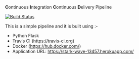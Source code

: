  **C**ontinuous **I**ntegration **C**ontinuous **D**elivery Pipeline

[![Build Status](https://travis-ci.org/suyash-dew/CICD.svg?branch=master)](https://travis-ci.org/suyash-dew/CICD)

This is a simple pipeline and it is built using :-

* Python Flask 
* Travis CI (https://travis-ci.org)
* Docker (https://hub.docker.com/)
* Application URL: https://stark-wave-13457.herokuapp.com/






